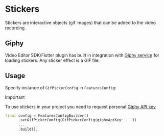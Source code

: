 # Stickers

Stickers are interactive objects (gif images) that can be added to the video recording.

## Giphy

Video Editor SDK/Flutter plugin has built in integration with [Giphy service](https://developers.giphy.com/docs/api/) for loading stickers.
Any sticker effect is a GIF file.

## Usage

Specify instance of ```GifPickerConfig``` in ```FeaturesConfig```:

> [!IMPORTANT]
> To use stickers in your project you need to request personal [Giphy API key](https://support.giphy.com/hc/en-us/articles/360020283431-Request-A-GIPHY-API-Key)

```dart
final config = FeaturesConfigBuilder()
      .setGifPickerConfig(GifPickerConfig(giphyApiKey: ...))
      ...
      .build();
```